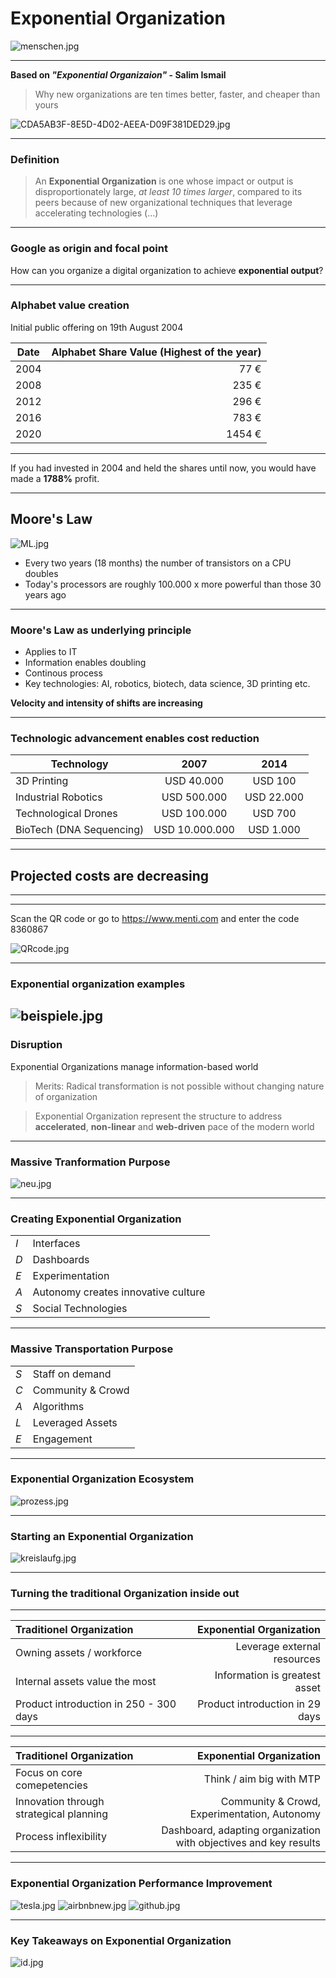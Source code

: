 # Exponential Organization

![menschen.jpg](menschen.jpg)<!-- .element height="85%" width="85%" -->

---
__Based on _"Exponential Organizaion"_ - Salim Ismail__ 
>Why new organizations are ten times better, faster, and cheaper than yours

![CDA5AB3F-8E5D-4D02-AEEA-D09F381DED29.jpg](CDA5AB3F-8E5D-4D02-AEEA-D09F381DED29.jpg)<!-- .element height="50%" width="50%" -->

---

### Definition

>An __Exponential Organization__ is one whose impact or output is disproportionately large, _at least 10 times larger_, compared to its peers because of new organizational techniques that leverage accelerating technologies (...)



---
### Google as origin and focal point

How can you organize a digital organization to achieve __exponential output__?

---

### Alphabet value creation

Initial public offering on 19th August 2004

|   Date   |   Alphabet Share Value (Highest of the year)   |
|   ----   |   ----------------------------------------:    |
|   2004   |   77 €   |
|   2008   |   235 €   |
|   2012   |   296 €   |
|   2016   |   783 €   |
|   2020   |   1454 €   |

---

If you had invested in 2004 and held the shares until now, you would have made a __1788%__ profit.


---
## Moore's Law
![ML.jpg](ML.jpg)<!-- .element height="30%" width="30%" -->
* Every two years (18 months) the number of transistors on a CPU doubles
* Today's processors are roughly 100.000 x more powerful than those 30 years ago
---
### Moore's Law as underlying principle
* Applies to IT
* Information enables doubling
* Continous process
* Key technologies: AI, robotics, biotech, data science, 3D printing etc.

__Velocity and intensity of shifts are increasing__

---
### Technologic advancement enables cost reduction
|   Technology   |   2007   |   2014   |
|   ----------   |   :--:   |   :--:   |
|   3D Printing   |   USD 40.000   |   USD 100   |
|   Industrial Robotics   |   USD 500.000   |   USD 22.000   |
|   Technological Drones   |   USD 100.000   |   USD 700   |
|   BioTech (DNA Sequencing)   |   USD 10.000.000   |   USD 1.000   |
---

## __Projected costs are decreasing__ 

---

--- 

Scan the QR code or go to https://www.menti.com and enter the code 8360867


![QRcode.jpg](QRcode.jpg)<!-- .element height="40%" width="40%" -->

---
### Exponential organization examples

![beispiele.jpg](beispiele.jpg)<!-- .element height="50%" width="50%" -->
---

### Disruption
Exponential Organizations manage information-based world 
>Merits: Radical transformation is not possible without changing nature of organization

>Exponential Organization represent the structure to address __accelerated__, __non-linear__ and __web-driven__ pace of the modern world

---
### Massive Tranformation Purpose
![neu.jpg](neu.jpg) <!-- .element height="45%" width="45%" -->

---
### Creating Exponential Organization
|          |   |
|   ----   |   ----------------------------------------   |
|   _I_   |   Interfaces   |
|   _D_   |   Dashboards    |
|   _E_   |   Experimentation   |
|   _A_   |   Autonomy creates innovative culture   |
|   _S_   |   Social Technologies   |

---
### Massive Transportation Purpose
|          |   |
|   ----   |   ----------------------------------------   |
|   _S_   |   Staff on demand   |
|   _C_   |   Community & Crowd   |
|   _A_   |   Algorithms   | 
|   _L_   |   Leveraged Assets    |
|   _E_   |   Engagement   |

---
### Exponential Organization Ecosystem

![prozess.jpg](prozess.jpg)

---

### Starting an Exponential Organization
![kreislaufg.jpg](kreislaufg.jpg) <!-- .element height="55%" width="55%" -->

---
### Turning the traditional Organization inside out

---
|   Traditionel Organization   |   Exponential Organization   |
|   :----   |   ---:    |
|   Owning assets / workforce   |   Leverage external resources   |
|   Internal assets value the most   |   Information is greatest asset   |
|   Product introduction in 250 - 300 days   |   Product introduction in 29 days   |

---
|   Traditionel Organization   |   Exponential Organization   |
|   :----   |   ---:      |
|  Focus on core comepetencies   |   Think / aim big with MTP   |
|   Innovation through strategical planning   |   Community & Crowd, Experimentation, Autonomy   |
|   Process inflexibility   |   Dashboard, adapting organization with objectives and key results   |

---

### Exponential Organization Performance Improvement 

![tesla.jpg](tesla.jpg) <!-- .element height="55%" width="55%" -->
![airbnbnew.jpg](airbnbnew.jpg) <!-- .element height="50%" width="50%" -->
![github.jpg](github.jpg) <!-- .element height="65%" width="65%" -->



---

### Key Takeaways on Exponential Organization

![id.jpg](id.jpg) <!-- .element height="70%" width="70%" -->